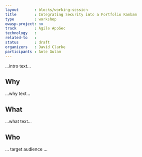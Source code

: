 ```yaml
---
layout       : blocks/working-session
title        : Integrating Security into a Portfolio Kanbam
type         : workshop
owasp-project: no
track        : Agile AppSec
technology   :
related-to   :
status       : draft
organizers   : David Clarke
participants : Ante Gulam
---
```


...intro text...

## Why

...why text...

## What

...what text...

## Who

... target audience ...